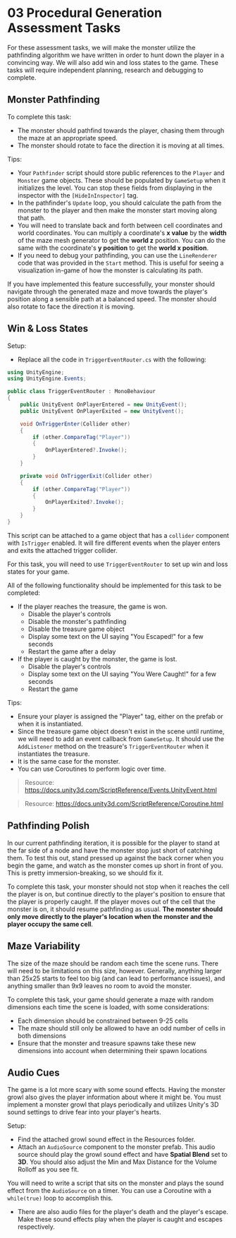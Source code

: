 # 03 Procedural Generation Assessment Tasks

For these assessment tasks, we will make the monster utilize the pathfinding algorithm we have written in order to hunt down the player in a convincing way. We will also add win and loss states to the game. These tasks will require independent planning, research and debugging to complete.

## Monster Pathfinding

To complete this task:
- The monster should pathfind towards the player, chasing them through the maze at an appropriate speed.
- The monster should rotate to face the direction it is moving at all times.

Tips:
- Your `Pathfinder` script should store public references to the `Player` and `Monster` game objects. These should be populated by `GameSetup` when it initializes the level. You can stop these fields from displaying in the inspector with the `[HideInInspector]` tag.
- In the pathfinder's `Update` loop, you should calculate the path from the monster to the player and then make the monster start moving along that path.
- You will need to translate back and forth between cell coordinates and world coordinates. You can multiply a coordinate's **x value** by the **width** of the maze mesh generator to get the **world z** position. You can do the same with the coordinate's **y position** to get the **world x position**.
- If you need to debug your pathfinding, you can use the `LineRenderer` code that was provided in the `Start` method. This is useful for seeing a visualization in-game of how the monster is calculating its path.

If you have implemented this feature successfully, your monster should navigate through the generated maze and move towards the player's position along a sensible path at a balanced speed. The monster should also rotate to face the direction it is moving.

## Win & Loss States

Setup:
- Replace all the code in `TriggerEventRouter.cs` with the following:

```csharp
using UnityEngine;
using UnityEngine.Events;

public class TriggerEventRouter : MonoBehaviour
{
    public UnityEvent OnPlayerEntered = new UnityEvent();
    public UnityEvent OnPlayerExited = new UnityEvent();

    void OnTriggerEnter(Collider other)
    {
        if (other.CompareTag("Player"))
        {
            OnPlayerEntered?.Invoke();
        }
    }

    private void OnTriggerExit(Collider other)
    {
        if (other.CompareTag("Player"))
        {
            OnPlayerExited?.Invoke();
        }
    }
}

```

This script can be attached to a game object that has a `collider` component with `IsTrigger` enabled. It will fire different events when the player enters and exits the attached trigger collider.

For this task, you will need to use `TriggerEventRouter` to set up win and loss states for your game.

All of the following functionality should be implemented for this task to be completed:
- If the player reaches the treasure, the game is won.
    - Disable the player's controls
    - Disable the monster's pathfinding
    - Disable the treasure game object
    - Display some text on the UI saying "You Escaped!" for a few seconds
    - Restart the game after a delay
- If the player is caught by the monster, the game is lost.
    - Disable the player's controls
    - Display some text on the UI saying "You Were Caught!" for a few seconds
    - Restart the game


Tips:
- Ensure your player is assigned the "Player" tag, either on the prefab or when it is instantiated.
- Since the treasure game object doesn't exist in the scene until runtime, we will need to add an event callback from `GameSetup`. It should use the `AddListener` method on the treasure's `TriggerEventRouter` when it instantiates the treasure.
- It is the same case for the monster.
- You can use Coroutines to perform logic over time.

> Resource: <https://docs.unity3d.com/ScriptReference/Events.UnityEvent.html>

> Resource: <https://docs.unity3d.com/ScriptReference/Coroutine.html>


## Pathfinding Polish

In our current pathfinding iteration, it is possible for the player to stand at the far side of a node and have the monster stop just short of catching them. To test this out, stand pressed up against the back corner when you begin the game, and watch as the monster comes up short in front of you. This is pretty immersion-breaking, so we should fix it.

To complete this task, your monster should not stop when it reaches the cell the player is on, but continue directly to the player's position to ensure that the player is properly caught. If the player moves out of the cell that the monster is on, it should resume pathfinding as usual. **The monster should only move directly to the player's location when the monster and the player occupy the same cell**.

## Maze Variability

The size of the maze should be random each time the scene runs. There will need to be limitations on this size, however. Generally, anything larger than 25x25 starts to feel too big (and can lead to performance issues), and anything smaller than 9x9 leaves no room to avoid the monster.

To complete this task, your game should generate a maze with random dimensions each time the scene is loaded, with some considerations:
- Each dimension should be constrained between 9-25 cells
- The maze should still only be allowed to have an odd number of cells in both dimensions
- Ensure that the monster and treasure spawns take these new dimensions into account when determining their spawn locations

## Audio Cues

The game is a lot more scary with some sound effects. Having the monster growl also gives the player information about where it might be. You must implement a monster growl that plays periodically and utilizes Unity's 3D sound settings to drive fear into your player's hearts.

Setup:
- Find the attached growl sound effect in the Resources folder.
- Attach an `AudioSource` component to the monster prefab. This audio source should play the growl sound effect and have **Spatial Blend** set to **3D**. You should also adjust the Min and Max Distance for the Volume Rolloff as you see fit.

You will need to write a script that sits on the monster and plays the sound effect from the `AudioSource` on a timer. You can use a Coroutine with a `while(true)` loop to accomplish this.

- There are also audio files for the player's death and the player's escape. Make these sound effects play when the player is caught and escapes respectively.
